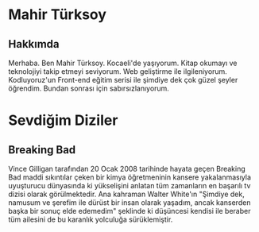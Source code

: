 # Mahir Türksoy
## Hakkımda 
Merhaba. Ben Mahir Türksoy. Kocaeli'de yaşıyorum. Kitap okumayı ve teknolojiyi takip etmeyi seviyorum. Web geliştirme ile ilgileniyorum. Kodluyoruz'un Front-end eğitim serisi ile şimdiye dek çok güzel şeyler öğrendim. Bundan sonrası için sabırsızlanıyorum.

# Sevdiğim Diziler
## Breaking Bad 
Vince Gilligan tarafından 20 Ocak 2008 tarihinde hayata geçen Breaking Bad maddi sıkıntılar çeken bir kimya öğretmeninin kansere yakalanmasıyla uyuşturucu dünyasında ki yükselişini anlatan tüm zamanların en başarılı tv dizisi olarak görülmektedir. 
Ana kahraman Walter White'ın "Şimdiye dek, namusum ve şerefim ile dürüst bir insan olarak yaşadım, ancak kanserden başka bir sonuç elde edemedim" şeklinde ki düşüncesi kendisi ile beraber tüm ailesini de bu karanlık yolculuğa sürüklemiştir.